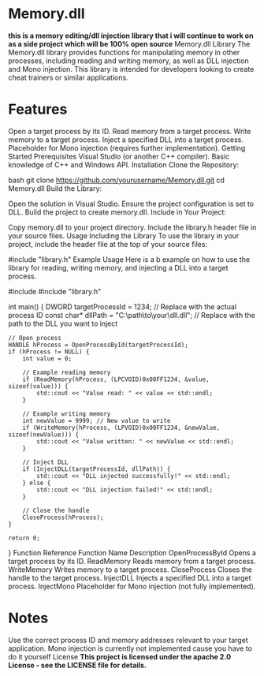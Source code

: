 # Memory.dll
**this is a memory editing/dll injection library that i will continue to work on as a side project which will be 100% open source**
Memory.dll Library
The Memory.dll library provides functions for manipulating memory in other processes, including reading and writing memory, as well as DLL injection and Mono injection. This library is intended for developers looking to create cheat trainers or similar applications.

# Features
Open a target process by its ID.
Read memory from a target process.
Write memory to a target process.
Inject a specified DLL into a target process.
Placeholder for Mono injection (requires further implementation).
Getting Started
Prerequisites
Visual Studio (or another C++ compiler).
Basic knowledge of C++ and Windows API.
Installation
Clone the Repository:

bash
git clone https://github.com/yourusername/Memory.dll.git
cd Memory.dll
Build the Library:

Open the solution in Visual Studio.
Ensure the project configuration is set to DLL.
Build the project to create memory.dll.
Include in Your Project:

Copy memory.dll to your project directory.
Include the library.h header file in your source files.
Usage
Including the Library
To use the library in your project, include the header file at the top of your source files:

#include "library.h"
Example Usage
Here is a b example on how to use the library for reading, writing memory, and injecting a DLL into a target process.


#include <iostream>
#include "library.h"

int main() {
    DWORD targetProcessId = 1234; // Replace with the actual process ID
    const char* dllPath = "C:\\path\\to\\your\\dll.dll"; // Replace with the path to the DLL you want to inject

    // Open process
    HANDLE hProcess = OpenProcessById(targetProcessId);
    if (hProcess != NULL) {
        int value = 0;

        // Example reading memory
        if (ReadMemory(hProcess, (LPCVOID)0x00FF1234, &value, sizeof(value))) {
            std::cout << "Value read: " << value << std::endl;
        }

        // Example writing memory
        int newValue = 9999; // New value to write
        if (WriteMemory(hProcess, (LPVOID)0x00FF1234, &newValue, sizeof(newValue))) {
            std::cout << "Value written: " << newValue << std::endl;
        }

        // Inject DLL
        if (InjectDLL(targetProcessId, dllPath)) {
            std::cout << "DLL injected successfully!" << std::endl;
        } else {
            std::cout << "DLL injection failed!" << std::endl;
        }

        // Close the handle
        CloseProcess(hProcess);
    }

    return 0;
}
Function Reference
Function Name	Description
OpenProcessById	Opens a target process by its ID.
ReadMemory	Reads memory from a target process.
WriteMemory	Writes memory to a target process.
CloseProcess	Closes the handle to the target process.
InjectDLL	Injects a specified DLL into a target process.
InjectMono	Placeholder for Mono injection (not fully implemented).
# Notes
Use the correct process ID and memory addresses relevant to your target application.
Mono injection is currently not implemented cause you have to do it yourself
License
**This project is licensed under the apache 2.0 License - see the LICENSE file for details.**
